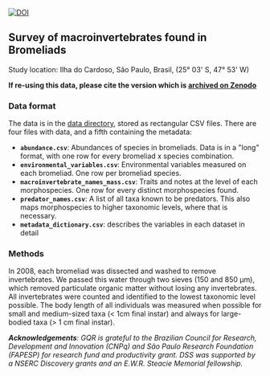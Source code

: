 [![DOI](https://zenodo.org/badge/DOI/10.5281/zenodo.168039.svg)](https://doi.org/10.5281/zenodo.168039)

## Survey of macroinvertebrates found in Bromeliads
Study location: Ilha do Cardoso, São Paulo, Brasil, (25° 03' S, 47° 53' W)  

**If re-using this data, please cite the version which is [archived on Zenodo](https://doi.org/10.5281/zenodo.168039)**

### Data format

The data is in the [data directory](data/), stored as rectangular CSV files. There are four files with data, and a fifth containing the metadata:

* **`abundance.csv`**: Abundances of species in bromeliads. Data is in a "long" format, with one row for every bromeliad x species combination.  
* **`environmental_variables.csv`**: Environmental variables measured on each bromeliad. One row per bromeliad species.  
* **`macroinvertebrate_names_mass.csv`**: Traits and notes at the level of each morphospecies. One row for every distinct morphospecies found.  
* **`predator_names.csv`**: A list of all taxa known to be predators. This also maps morphospecies to higher taxonomic levels, where that is necessary.
* **`metadata_dictionary.csv`**: describes the variables in each dataset in detail
### Methods

In 2008, each bromeliad was dissected and washed to remove invertebrates. We passed this water through two sieves (150 and 850 µm), which removed
particulate organic matter without losing any invertebrates. All invertebrates
were counted and identified to the lowest taxonomic level possible. The body
length of all individuals was measured when possible for small and medium-sized
taxa (< 1cm final instar) and always for large-bodied taxa (> 1 cm final
instar).

_**Acknowledgements**: GQR is grateful to the Brazilian Council for Research, Development and Innovation (CNPq) and São Paulo Research Foundation (FAPESP) for research fund and productivity grant. DSS was supported by a NSERC Discovery grants and an E.W.R. Steacie Memorial fellowship._